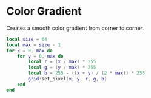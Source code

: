 # Color Gradient

Creates a smooth color gradient from corner to corner.

```lua
local size = 64
local max = size - 1
for x = 0, max do
    for y = 0, max do
        local r = (x / max) * 255
        local g = (y / max) * 255
        local b = 255 - ((x + y) / (2 * max)) * 255
        grid:set_pixel(x, y, r, g, b)
    end
end
```